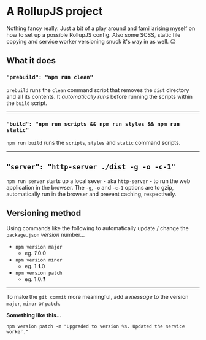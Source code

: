 # A RollupJS project

Nothing fancy really. Just a bit of a play around and familiarising myself on how to set up a possible RollupJS config. Also some SCSS, static file copying and service worker versioning snuck it's way in as well. 😉

## What it does

### `"prebuild": "npm run clean"`

`prebuild` runs the `clean` command script that removes the `dist` directory and all its contents. It *automatically runs* before running the scripts within the `build` script.

---

### `"build": "npm run scripts && npm run styles && npm run static"`

`npm run build` runs the `scripts`, `styles` and `static` command scripts.

---

## `"server": "http-server ./dist -g -o -c-1"`

`npm run server` starts up a local sever - aka `http-server` - to run the web application in the browser. The `-g`, `-o` and `-c-1` options are to gzip, automatically run in the browser and prevent caching, respectively.

## Versioning method

Using commands like the following to automatically update / change the `package.json` *version* number...

* `npm version major`
  * eg. __*1*__.0.0
* `npm version minor`
  * eg. 1.__*1*__.0
* `npm version patch`
  * eg. 1.0.__*1*__

---

To make the `git commit` more meaningful, add a *message* to the version `major`, `minor` or `patch`.

**Something like this...**

`npm version patch -m "Upgraded to version %s. Updated the service worker."`
